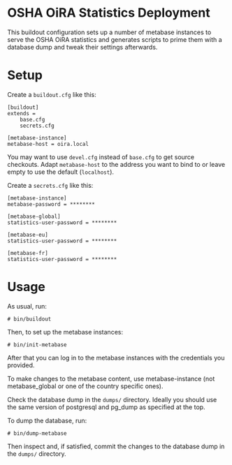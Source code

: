 # OSHA OiRA Statistics Deployment

This buildout configuration sets up a number of metabase instances to serve the OSHA OiRA statistics and generates scripts to prime them with a database dump and tweak their settings afterwards.

# Setup

Create a `buildout.cfg` like this:

    [buildout]
    extends =
        base.cfg
        secrets.cfg

    [metabase-instance]
    metabase-host = oira.local

You may want to use `devel.cfg` instead of `base.cfg` to get source checkouts. Adapt `metabase-host` to the address you want to bind to or leave empty to use the default (`localhost`).

Create a `secrets.cfg` like this:

    [metabase-instance]
    metabase-password = ********

    [metabase-global]
    statistics-user-password = ********

    [metabase-eu]
    statistics-user-password = ********

    [metabase-fr]
    statistics-user-password = ********

# Usage

As usual, run:

    # bin/buildout

Then, to set up the metabase instances:

    # bin/init-metabase

After that you can log in to the metabase instances with the credentials you provided.

To make changes to the metabase content, use metabase-instance (not metabase_global or one of the country specific ones).

Check the database dump in the `dumps/` directory. Ideally you should use the same version of postgresql and pg_dump as specified at the top.

To dump the database, run:

    # bin/dump-metabase

Then inspect and, if satisfied, commit the changes to the database dump in the `dumps/` directory.
